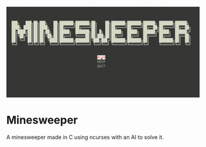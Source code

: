 ![gif](https://github.com/LAMagicx/Minesweeper/blob/main/minesweeper.gif?raw=true)

# Minesweeper
A minesweeper made in C using ncurses with an AI to solve it.
